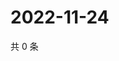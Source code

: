 # 2022-11-24

共 0 条

<!-- BEGIN WEIBO -->
<!-- 最后更新时间 Thu Nov 24 2022 05:13:16 GMT+0800 (China Standard Time) -->

<!-- END WEIBO -->
